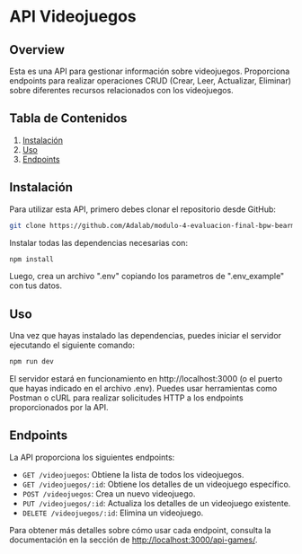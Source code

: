 # API Videojuegos

## Overview

Esta es una API para gestionar información sobre videojuegos. Proporciona endpoints para realizar operaciones CRUD (Crear, Leer, Actualizar, Eliminar) sobre diferentes recursos relacionados con los videojuegos.

## Tabla de Contenidos

1. [Instalación](#instalación)
2. [Uso](#uso)
3. [Endpoints](#endpoints)

## Instalación

Para utilizar esta API, primero debes clonar el repositorio desde GitHub:

```bash
git clone https://github.com/Adalab/modulo-4-evaluacion-final-bpw-bearm12.git

```

Instalar todas las dependencias necesarias con:

```bash
npm install
```

Luego, crea un archivo ".env" copiando los parametros de ".env_example" con tus datos.

## Uso

Una vez que hayas instalado las dependencias, puedes iniciar el servidor ejecutando el siguiente comando:

```bash
npm run dev
```

El servidor estará en funcionamiento en http://localhost:3000 (o el puerto que hayas indicado en el archivo .env). Puedes usar herramientas como Postman o cURL para realizar solicitudes HTTP a los endpoints proporcionados por la API.

## Endpoints

La API proporciona los siguientes endpoints:

- `GET /videojuegos`: Obtiene la lista de todos los videojuegos.
- `GET /videojuegos/:id`: Obtiene los detalles de un videojuego específico.
- `POST /videojuegos`: Crea un nuevo videojuego.
- `PUT /videojuegos/:id`: Actualiza los detalles de un videojuego existente.
- `DELETE /videojuegos/:id`: Elimina un videojuego.

Para obtener más detalles sobre cómo usar cada endpoint, consulta la documentación en la sección de [http://localhost:3000/api-games/](http://localhost:3000/api-games/).
